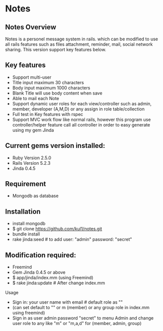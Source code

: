 # Notes
## Notes Overview 
Notes is a personel message system in rails. which can be modified to use all rails features such as  files attachment, reminder, mail, social network sharing. This version support key features below.

## Key features 
- Support multi-user
- Title input maximum 30 characters
- Body input maximum 1000 characters
- Blank Title will use body content when save
- Able to mail each Note
- Support dynamic user roles for each view/controller such as admin, member, developer (A,M,D) or any assign in role table/collection 
- Full test in Key features with rspec
- Support MVC work flow like normal rails, however this program use controller/helper feature call all controller in order to easy generate using my gem Jinda 
    
## Current gems version installed: 
- Ruby Version 2.5.0
- Rails Version 5.2.3
- Jinda 0.4.5

## Requirement
- Mongodb as database
  
## Installation
- install mongodb 
- $ git clone https://github.com/kul1/notes.git
- bundle install 
- rake jinda:seed # to add user: "admin" password: "secret"

## Modification required:
- Freemind
- Gem Jinda 0.4.5 or above
- $ app/jinda/index.mm (using Freemind)
- $ rake jinda:update # After change index.mm

Usage
- Sign in: your user  name with email # default role as "" 
-  (can set default to "" or m (member) or any   group role in index.mm using freemind)
- Sign in as user admin password "secret" to menu Admin and change user role to any like "m" or "m,a,d" for (member, admin, group)

